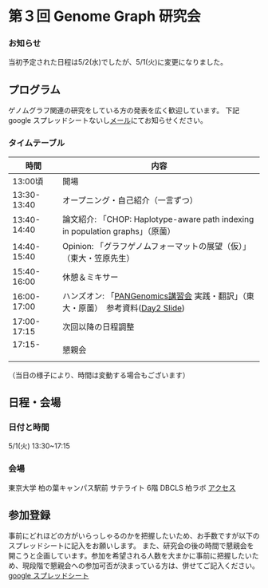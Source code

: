 # 第３回 Genome Graph 研究会

### お知らせ
当初予定された日程は5/2(水)でしたが、5/1(火)に変更になりました。

## プログラム
ゲノムグラフ関連の研究をしている方の発表を広く歓迎しています。
下記google スプレッドシートないし[メール](harazono_yoritaka_17@stu-cbms.k.u-tokyo.ac.jp)にてお知らせください。

### タイムテーブル

時間           | 内容
-------------  | -------------
13:00頃        | 開場
13:30-13:40    | オープニング・自己紹介（一言ずつ）
13:40-14:40    | 論文紹介: 「CHOP: Haplotype-aware path indexing in population graphs」（原薗）
14:40-15:40    | Opinion: 「グラフゲノムフォーマットの展望（仮）」（東大・笠原先生）
15:40-16:00    | 休憩＆ミキサー
16:00-17:00    | ハンズオン: 「[PANGenomics講習会](https://github.com/Pfern/PANGenomics) 実践・翻訳」（東大・原薗）　参考資料([Day2 Slide](https://docs.google.com/presentation/d/1fBGt2OLc9HVxH594TWeQ5i1sbmFwi555ibR1RgGNxmg/edit#slide=id.g34759b27f6_0_0))
17:00-17:15    | 次回以降の日程調整
17:15-         | 懇親会

（当日の様子により、時間は変動する場合もございます）

## 日程・会場
### 日付と時間
5/1(火) 13:30~17:15
### 会場
東京大学 柏の葉キャンパス駅前 サテライト 6階 DBCLS 柏ラボ
[アクセス](http://dbcls.rois.ac.jp/access)

## 参加登録
事前にどれほどの方がいらっしゃるのかを把握したいため、お手数ですが以下のスプレッドシートに記入をお願いします。
また、研究会の後の時間で懇親会を開こうと企画しています。参加を希望される人数を大まかに事前に把握したいため、現段階で懇親会への参加可否が決まっている方は、併せてご記入ください。
[google スプレッドシート](https://docs.google.com/spreadsheets/d/17nbn3S1wQ7fgQ5wOrg9tzr8s1z_AtXkSLiAfeo9a6QU/edit?usp=sharing)
